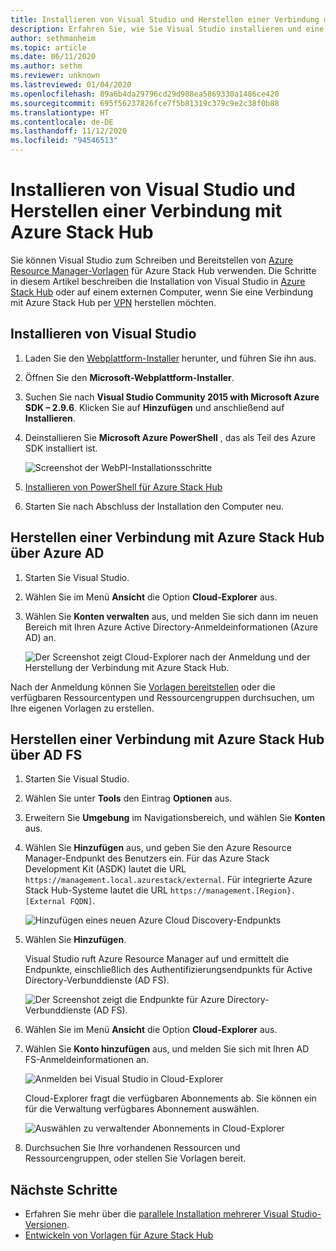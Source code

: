 ```yaml
---
title: Installieren von Visual Studio und Herstellen einer Verbindung mit Azure Stack Hub
description: Erfahren Sie, wie Sie Visual Studio installieren und eine Verbindung mit Azure Stack Hub herstellen.
author: sethmanheim
ms.topic: article
ms.date: 06/11/2020
ms.author: sethm
ms.reviewer: unknown
ms.lastreviewed: 01/04/2020
ms.openlocfilehash: 89a6b4da29796cd29d988ea5869330a1486ce420
ms.sourcegitcommit: 695f56237826fce7f5b81319c379c9e2c38f0b88
ms.translationtype: HT
ms.contentlocale: de-DE
ms.lasthandoff: 11/12/2020
ms.locfileid: "94546513"
---
```

# <a name="install-visual-studio-and-connect-to-azure-stack-hub"></a>Installieren von Visual Studio und Herstellen einer Verbindung mit Azure Stack Hub

Sie können Visual Studio zum Schreiben und Bereitstellen von [Azure Resource Manager-Vorlagen](azure-stack-arm-templates.md) für Azure Stack Hub verwenden. Die Schritte in diesem Artikel beschreiben die Installation von Visual Studio in [Azure Stack Hub](../asdk/asdk-connect.md#connect-to-azure-stack-using-rdp) oder auf einem externen Computer, wenn Sie eine Verbindung mit Azure Stack Hub per [VPN](../asdk/asdk-connect.md#connect-to-azure-stack-using-vpn) herstellen möchten.

## <a name="install-visual-studio"></a>Installieren von Visual Studio

1. Laden Sie den [Webplattform-Installer](https://www.microsoft.com/web/downloads/platform.aspx) herunter, und führen Sie ihn aus.  

2. Öffnen Sie den **Microsoft-Webplattform-Installer**.

3. Suchen Sie nach **Visual Studio Community 2015 with Microsoft Azure SDK – 2.9.6**. Klicken Sie auf **Hinzufügen** und anschließend auf **Installieren**.

4. Deinstallieren Sie **Microsoft Azure PowerShell** , das als Teil des Azure SDK installiert ist.

    ![Screenshot der WebPI-Installationsschritte](./media/azure-stack-install-visual-studio/image1.png)

5. [Installieren von PowerShell für Azure Stack Hub](../operator/powershell-install-az-module.md)

6. Starten Sie nach Abschluss der Installation den Computer neu.

## <a name="connect-to-azure-stack-hub-with-azure-ad"></a>Herstellen einer Verbindung mit Azure Stack Hub über Azure AD

1. Starten Sie Visual Studio.

2. Wählen Sie im Menü **Ansicht** die Option **Cloud-Explorer** aus.

3. Wählen Sie **Konten verwalten**  aus, und melden Sie sich dann im neuen Bereich mit Ihren Azure Active Directory-Anmeldeinformationen (Azure AD) an.  

    ![Der Screenshot zeigt Cloud-Explorer nach der Anmeldung und der Herstellung der Verbindung mit Azure Stack Hub.](./media/azure-stack-install-visual-studio/image2.png)

Nach der Anmeldung können Sie [Vorlagen bereitstellen](azure-stack-deploy-template-visual-studio.md) oder die verfügbaren Ressourcentypen und Ressourcengruppen durchsuchen, um Ihre eigenen Vorlagen zu erstellen.  

## <a name="connect-to-azure-stack-hub-with-ad-fs"></a>Herstellen einer Verbindung mit Azure Stack Hub über AD FS

1. Starten Sie Visual Studio.

2. Wählen Sie unter **Tools** den Eintrag **Optionen** aus.

3. Erweitern Sie **Umgebung** im Navigationsbereich, und wählen Sie **Konten** aus.

4. Wählen Sie **Hinzufügen** aus, und geben Sie den Azure Resource Manager-Endpunkt des Benutzers ein. Für das Azure Stack Development Kit (ASDK) lautet die URL `https://management.local.azurestack/external`.  Für integrierte Azure Stack Hub-Systeme lautet die URL `https://management.[Region}.[External FQDN]`.

    ![Hinzufügen eines neuen Azure Cloud Discovery-Endpunkts](./media/azure-stack-install-visual-studio/image5.png)

5. Wählen Sie **Hinzufügen**.  

    Visual Studio ruft Azure Resource Manager auf und ermittelt die Endpunkte, einschließlich des Authentifizierungsendpunkts für Active Directory-Verbunddienste (AD FS).

    ![Der Screenshot zeigt die Endpunkte für Azure Directory-Verbunddienste (AD FS).](./media/azure-stack-install-visual-studio/image6.png)

6. Wählen Sie im Menü **Ansicht** die Option **Cloud-Explorer** aus.

7. Wählen Sie **Konto hinzufügen** aus, und melden Sie sich mit Ihren AD FS-Anmeldeinformationen an.  

    ![Anmelden bei Visual Studio in Cloud-Explorer](./media/azure-stack-install-visual-studio/image7.png)

    Cloud-Explorer fragt die verfügbaren Abonnements ab. Sie können ein für die Verwaltung verfügbares Abonnement auswählen.

    ![Auswählen zu verwaltender Abonnements in Cloud-Explorer](./media/azure-stack-install-visual-studio/image8.png)

8. Durchsuchen Sie Ihre vorhandenen Ressourcen und Ressourcengruppen, oder stellen Sie Vorlagen bereit.

## <a name="next-steps"></a>Nächste Schritte

- Erfahren Sie mehr über die [parallele Installation mehrerer Visual Studio-Versionen](/visualstudio/install/install-visual-studio-versions-side-by-side).
- [Entwickeln von Vorlagen für Azure Stack Hub](azure-stack-develop-templates.md)
